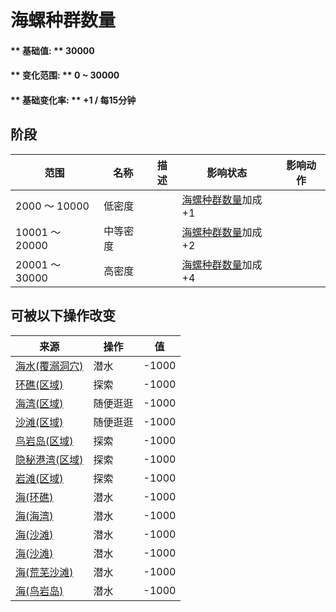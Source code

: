 # 海螺种群数量  
#### ** 基础值: ** 30000   
#### ** 变化范围: ** 0 ~ 30000  
#### ** 基础变化率: ** +1 / 每15分钟  
## 阶段  
范围  |  名称  |  描述  |  影响状态  |  影响动作  
----  |  ----  |  ----  |  ----  |  ----  
2000 ～ 10000  |  低密度  |    |  [海螺种群数量](Pop_Conch.md)加成+1  |    
10001 ～ 20000  |  中等密度  |    |  [海螺种群数量](Pop_Conch.md)加成+2  |    
20001 ～ 30000  |  高密度  |    |  [海螺种群数量](Pop_Conch.md)加成+4  |    
## 可被以下操作改变  
来源  |  操作  |  值  
----  |  ----  |  ----  
[海水(覆溺洞穴)](Sea_Cave.md)  |  潜水  |  -1000  
[环礁(区域)](Atoll.md)  |  探索  |  -1000  
[海湾(区域)](Bay.md)  |  随便逛逛  |  -1000  
[沙滩(区域)](Beach.md)  |  随便逛逛  |  -1000  
[鸟岩岛(区域)](BirdRock.md)  |  探索  |  -1000  
[隐秘港湾(区域)](Cove.md)  |  探索  |  -1000  
[岩滩(区域)](Rocks.md)  |  探索  |  -1000  
[海(环礁)](Sea_Atoll.md)  |  潜水  |  -1000  
[海(海湾)](Sea_Bay.md)  |  潜水  |  -1000  
[海(沙滩)](Sea_Beach.md)  |  潜水  |  -1000  
[海(沙滩)](Sea_Cove.md)  |  潜水  |  -1000  
[海(荒芜沙滩)](Sea_DesolateBeach.md)  |  潜水  |  -1000  
[海(鸟岩岛)](Sea_Rocks.md)  |  潜水  |  -1000  
